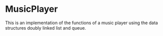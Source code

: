 # MusicPlayer
This is an implementation of the functions of a music player using the data structures doubly linked list and queue.
